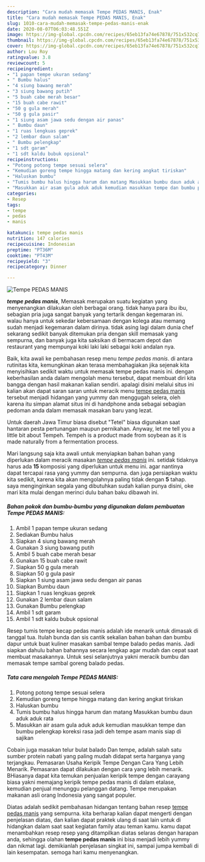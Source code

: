 ```yaml
---
description: "Cara mudah memasak Tempe PEDAS MANIS, Enak"
title: "Cara mudah memasak Tempe PEDAS MANIS, Enak"
slug: 1010-cara-mudah-memasak-tempe-pedas-manis-enak
date: 2020-08-07T06:03:48.551Z
image: https://img-global.cpcdn.com/recipes/65eb13fa74e67878/751x532cq70/tempe-pedas-manis-foto-resep-utama.jpg
thumbnail: https://img-global.cpcdn.com/recipes/65eb13fa74e67878/751x532cq70/tempe-pedas-manis-foto-resep-utama.jpg
cover: https://img-global.cpcdn.com/recipes/65eb13fa74e67878/751x532cq70/tempe-pedas-manis-foto-resep-utama.jpg
author: Lou Roy
ratingvalue: 3.8
reviewcount: 5
recipeingredient:
- "1 papan tempe ukuran sedang"
- " Bumbu halus"
- "4 siung bawang merah"
- "3 siung bawang putih"
- "5 buah cabe merah besar"
- "15 buah cabe rawit"
- "50 g gula merah"
- "50 g gula pasir"
- "1 siung asam jawa sedu dengan air panas"
- " Bumbu daun"
- "1 ruas lengkuas geprek"
- "2 lembar daun salam"
- " Bumbu pelengkap"
- "1 sdt garam"
- "1 sdt kaldu bubuk opsional"
recipeinstructions:
- "Potong potong tempe sesuai selera"
- "Kemudian goreng tempe hingga matang dan kering angkat tiriskan"
- "Haluskan bumbu"
- "Tumis bumbu halus hingga harum dan matang Masukkan bumbu daun aduk aduk rata"
- "Masukkan air asam gula aduk aduk kemudian masukkan tempe dan bumbu pelengkap koreksi rasa jadi deh tempe asam manis siap di sajikan"
categories:
- Resep
tags:
- tempe
- pedas
- manis

katakunci: tempe pedas manis 
nutrition: 147 calories
recipecuisine: Indonesian
preptime: "PT36M"
cooktime: "PT43M"
recipeyield: "3"
recipecategory: Dinner

---
```



![Tempe PEDAS MANIS](https://img-global.cpcdn.com/recipes/65eb13fa74e67878/751x532cq70/tempe-pedas-manis-foto-resep-utama.jpg)

<b><i>tempe pedas manis</i></b>, Memasak merupakan suatu kegiatan yang menyenangkan dilakukan oleh berbagai orang. tidak hanya para ibu ibu, sebagian pria juga sangat banyak yang tertarik dengan kegemaran ini. walau hanya untuk sekedar kebersamaan dengan kolega atau memang sudah menjadi kegemaran dalam dirinya. tidak asing lagi dalam dunia chef sekarang sedikit banyak ditemukan pria dengan skill memasak yang sempurna, dan banyak juga kita saksikan di bermacam depot dan restaurant yang mempunyai koki laki laki sebagai koki andalan nya.

Baik, kita awali ke pembahasan resep menu <i>tempe pedas manis</i>. di antara rutinitas kita, kemungkinan akan terasa membahagiakan jika sejenak kita menyisihkan sedikit waktu untuk memasak tempe pedas manis ini. dengan keberhasilan anda dalam mengolah menu tersebut, dapat membuat diri kita bangga dengan hasil makanan kalian sendiri. apalagi disini melalui situs ini kalian akan dapat saran saran untuk meracik menu <u>tempe pedas manis</u> tersebut menjadi hidangan yang yummy dan menggugah selera, oleh karena itu simpan alamat situs ini di handphone anda sebagai sebagian pedoman anda dalam memasak masakan baru yang lezat.

Untuk daerah Jawa Timur biasa disebut &#34;Tetel&#34; biasa digunakan saat hantaran pesta pertunangan maupun pernikahan. Anyway, let me tell you a little bit about Tempeh. Tempeh is a product made from soybean as it is made naturally from a fermentation process.


Mari langsung saja kita awali untuk menyiapkan bahan bahan yang diperlukan dalam meracik masakan <u><i>tempe pedas manis</i></u> ini. setidak tidaknya harus ada <b>15</b> komposisi yang diperlukan untuk menu ini. agar nantinya dapat tercapai rasa yang yummy dan sempurna. dan juga persiapkan waktu kita sedikit, karena kita akan mengolahnya paling tidak dengan <b>5</b> tahap. saya menginginkan segala yang dibutuhkan sudah kalian punya disini, oke mari kita mulai dengan merinci dulu bahan baku dibawah ini.

<!--inarticleads1-->

##### Bahan pokok dan bumbu-bumbu yang digunakan dalam pembuatan Tempe PEDAS MANIS:

1. Ambil 1 papan tempe ukuran sedang
1. Sediakan  Bumbu halus
1. Siapkan 4 siung bawang merah
1. Gunakan 3 siung bawang putih
1. Ambil 5 buah cabe merah besar
1. Gunakan 15 buah cabe rawit
1. Siapkan 50 g gula merah
1. Siapkan 50 g gula pasir
1. Siapkan 1 siung asam jawa sedu dengan air panas
1. Siapkan  Bumbu daun
1. Siapkan 1 ruas lengkuas geprek
1. Gunakan 2 lembar daun salam
1. Gunakan  Bumbu pelengkap
1. Ambil 1 sdt garam
1. Ambil 1 sdt kaldu bubuk opsional


Resep tumis tempe kecap pedas manis adalah ide menarik untuk dimasak di tanggal tua. Itulah bunda dan sis cantik sekalian bahan bahan dan bumbu dapur untuk buat kuliner masakan sambal tempe balado pedas manis. Jadi siapkan dahulu bahan bahannya secara lengkap agar mudah dan cepat saat membuat masakannya. Untuk sesi selanjutnya yakni meracik bumbu dan memasak tempe sambal goreng balado pedas. 

<!--inarticleads2-->

##### Tata cara mengolah Tempe PEDAS MANIS:

1. Potong potong tempe sesuai selera
1. Kemudian goreng tempe hingga matang dan kering angkat tiriskan
1. Haluskan bumbu
1. Tumis bumbu halus hingga harum dan matang Masukkan bumbu daun aduk aduk rata
1. Masukkan air asam gula aduk aduk kemudian masukkan tempe dan bumbu pelengkap koreksi rasa jadi deh tempe asam manis siap di sajikan


Cobain juga masakan telur bulat balado Dan tempe, adalah salah satu sumber protein nabati yang paling mudah didapat serta harganya yang terjangkau. Pemasaran Usaha Keripik Tempe Dengan Cara Yang Lebih Menarik. Pemasaran dapat dilakukan dengan cara yang lebih menarik. BHiasanya dapat kita temukan penjualan keripik tempe dengan carayang biasa yakni memajang keripik tempe pedas manis di dalam etalase, kemudian penjual menunggu pelanggan datang. Tempe merupakan makanan asli orang Indonesia yang sangat populer. 

Diatas adalah sedikit pembahasan hidangan tentang bahan resep <u>tempe pedas manis</u> yang sempurna. kita berharap kalian dapat mengerti dengan penjelasan diatas, dan kalian dapat praktek ulang di saat lain untuk di hidangkan dalam saat saat kegiatan family atau teman kamu. kamu dapat menambahkan resep resep yang ditampilkan diatas selaras dengan harapan anda, sehingga olahan <b>tempe pedas manis</b> ini bisa menjadi lebih yummy dan nikmat lagi. demikianlah penjelasan singkat ini, sampai jumpa kembali di lain kesempatan. semoga hari kamu menyenangkan.
